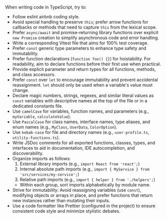 When writing code in TypeScript, try to:
- Follow eslint airbnb coding style.
- Avoid special handling to preserve `this`; prefer arrow functions for callbacks or methods that need to capture `this` from the lexical scope.
- Prefer `async/await` and promise-returning library functions over explicit `new Promise` creation to simplify asynchronous code and error handling.
- Write a corresponding Vitest file that aims for 100% test coverage.
- Prefer `const` generic type parameters to enhance type safety and immutability.
- Prefer function declarations (`function foo() {}`) for hoistability. For readability, aim to declare functions before their first use when practical.
- Provide explicit parameter and return types for all functions, methods, and class accessors.
- Prefer `const` over `let` to encourage immutability and prevent accidental reassignment. `let` should only be used when a variable's value must change.
- Declare magic numbers, strings, regexes, and similar literal values as `const` variables with descriptive names at the top of the file or in a dedicated constants file.
- Use `camelCase` for variables, function names, and parameters (e.g., `myVariable`, `calculateValue`).
- Use `PascalCase` for class names, interface names, type aliases, and enum names (e.g., `MyClass`, `UserData`, `ColorOption`).
- Use `kebab-case` for file and directory names (e.g., `user-profile.ts`, `utility-functions.ts`).
- Write JSDoc comments for all exported functions, classes, types, and interfaces to aid in documentation, IDE autocompletion, and discoverability.
- Organize imports as follows:
  1. External library imports (e.g., `import React from 'react';`)
  2. Internal absolute path imports (e.g., `import { MyService } from 'src/services/my-service';`)
  3. Relative path imports (e.g., `import { helper } from './helpers';`)
  - Within each group, sort imports alphabetically by module name.
- Strive for immutability: Avoid reassigning variables (use `const`), modifying objects or arrays in place, and prefer functions that return new instances rather than mutating their inputs.
- Use a code formatter like Prettier (configured in the project) to ensure consistent code style and minimize stylistic debates.
